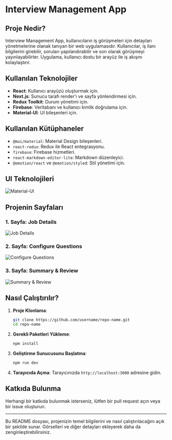 # Interview Management App

## Proje Nedir?

Interview Management App, kullanıcıların iş görüşmeleri için detayları yönetmelerine olanak tanıyan bir web uygulamasıdır. Kullanıcılar, iş ilanı bilgilerini girebilir, soruları yapılandırabilir ve son olarak görüşmeyi yayınlayabilirler. Uygulama, kullanıcı dostu bir arayüz ile iş akışını kolaylaştırır.

## Kullanılan Teknolojiler

- **React**: Kullanıcı arayüzü oluşturmak için.
- **Next.js**: Sunucu tarafı render'ı ve sayfa yönlendirmesi için.
- **Redux Toolkit**: Durum yönetimi için.
- **Firebase**: Veritabanı ve kullanıcı kimlik doğrulama için.
- **Material-UI**: UI bileşenleri için.

## Kullanılan Kütüphaneler

- `@mui/material`: Material Design bileşenleri.
- `react-redux`: Redux ile React entegrasyonu.
- `firebase`: Firebase hizmetleri.
- `react-markdown-editor-lite`: Markdown düzenleyici.
- `@emotion/react` ve `@emotion/styled`: Stil yönetimi için.

## UI Teknolojileri

![Material-UI](https://mui.com/static/logo.png)

## Projenin Sayfaları

### 1. Sayfa: Job Details

![Job Details](path/to/job-details-screenshot.png)

### 2. Sayfa: Configure Questions

![Configure Questions](path/to/configure-questions-screenshot.png)

### 3. Sayfa: Summary & Review

![Summary & Review](path/to/summary-review-screenshot.png)

## Nasıl Çalıştırılır?

1. **Proje Klonlama**:
   ```bash
   git clone https://github.com/username/repo-name.git
   cd repo-name
   ```

2. **Gerekli Paketleri Yükleme**:
   ```bash
   npm install
   ```

3. **Geliştirme Sunucusunu Başlatma**:
   ```bash
   npm run dev
   ```

4. **Tarayıcıda Açma**:
   Tarayıcınızda `http://localhost:3000` adresine gidin.

## Katkıda Bulunma

Herhangi bir katkıda bulunmak isterseniz, lütfen bir pull request açın veya bir issue oluşturun.

---

Bu README dosyası, projenizin temel bilgilerini ve nasıl çalıştırılacağını açık bir şekilde sunar. Görselleri ve diğer detayları ekleyerek daha da zenginleştirebilirsiniz.
